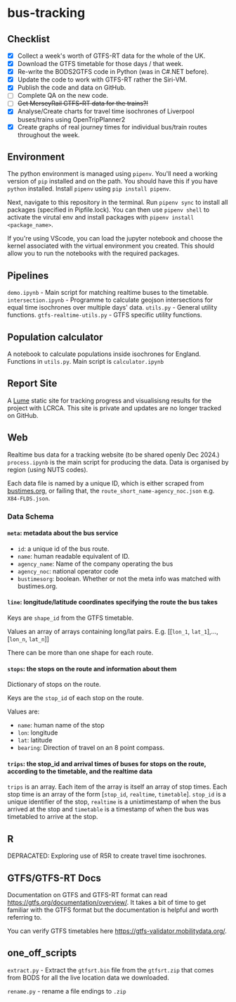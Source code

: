 # bus-tracking

## Checklist

- [X] Collect a week's worth of GTFS-RT data for the whole of the UK.
- [X] Download the GTFS timetable for those days / that week.
- [X] Re-write the BODS2GTFS code in Python (was in C#.NET before).
- [X] Update the code to work with GTFS-RT rather the Siri-VM.
- [X] Publish the code and data on GitHub.
- [ ] Complete QA on the new code.
- [ ] ~~Get MerseyRail GTFS-RT data for the trains?!~~
- [X] Analyse/Create charts for travel time isochrones of Liverpool buses/trains using OpenTripPlanner2
- [X] Create graphs of real journey times for individual bus/train routes throughout the week.

## Environment

The python environment is managed using `pipenv`. You'll need a working version of `pip` installed and on the path. You should have this if you have `python` installed. Install `pipenv` using `pip install pipenv`.

Next, navigate to this repository in the terminal. Run `pipenv sync` to install all packages (specified in Pipfile.lock). You can then use `pipenv shell` to activate the virutal env and install packages with `pipenv install <package_name>`.

If you're using VScode, you can load the jupyter notebook and choose the kernel associated with the virtual environment you created. This should allow you to run the notebooks with the required packages.

## Pipelines

`demo.ipynb` - Main script for matching realtime buses to the timetable.
`intersection.ipynb` - Programme to calculate geojson intersections for equal time isochrones over multiple days' data.
`utils.py` - General utility functions.
`gtfs-realtime-utils.py` - GTFS specific utility functions.

## Population calculator

A notebook to calculate populations inside isochrones for England.
Functions in `utils.py`. Main script is `calculator.ipynb`

## Report Site

A [Lume](https://lume.land) static site for tracking progress and visualisisng results for the project with LCRCA. This site is private and updates are no longer tracked on GitHub.

## Web

Realtime bus data for a tracking website (to be shared openly Dec 2024.)
`process.ipynb` is the main script for producing the data.
Data is organised by region (using NUTS codes).

Each data file is named by a unique ID, which is either scraped from [bustimes.org](https://bustimes.org), or failing that, the `route_short_name-agency_noc.json` e.g. `X84-FLDS.json`.

### Data Schema

#### `meta`: metadata about the bus service

- `id`: a unique id of the bus route.
- `name`: human readable equivalent of ID.
- `agency_name`: Name of the company operating the bus
- `agency_noc`: national operator code
- `bustimesorg`: boolean. Whether or not the meta info was matched with bustimes.org.

#### `line`: longitude/latitude coordinates specifying the route the bus takes

Keys are `shape_id` from the GTFS timetable.

Values an array of arrays containing long/lat pairs. E.g. [[`lon_1`, `lat_1`],...,[`lon_n`, `lat_n`]]

There can be more than one shape for each route.

#### `stops`: the stops on the route and information about them

Dictionary of stops on the route.

Keys are the `stop_id` of each stop on the route.

Values are:

- `name`: human name of the stop
- `lon`: longitude
- `lat`: latitude
- `bearing`: Direction of travel on an 8 point compass.

#### `trips`: the stop_id and arrival times of buses for stops on the route, according to the timetable, and the realtime data

`trips` is an array. Each item of the array is itself an array of stop times. Each stop time is an array of the form [`stop_id`, `realtime`, `timetable`].
`stop_id` is a unique identifier of the stop, `realtime` is a unixtimestamp of when the bus arrived at the stop and `timetable` is a timestamp of when the bus was timetabled to arrive at the stop.

## R

DEPRACATED: Exploring use of R5R to create travel time isochrones.

## GTFS/GTFS-RT Docs

Documentation on GTFS and GTFS-RT format can read <https://gtfs.org/documentation/overview/>. It takes a bit of time to get familiar with the GTFS format but the documentation is helpful and worth referring to.

You can verify GTFS timetables here <https://gtfs-validator.mobilitydata.org/>.

## one_off_scripts

`extract.py` - Extract the `gtfsrt.bin` file from the `gtfsrt.zip` that comes from BODS for all the live location data we downloaded.

`rename.py` - rename a file endings to `.zip`
